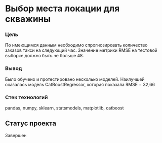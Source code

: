 # Выбор места локации для скважины
### Цель
По имеющимся данным необходимо спрогнозировать количество заказов такси на следующий час. Значение метрики RMSE на тестовой выборке должно быть не больше 48.
### Вывод
Было обучено и протестировано несколько моделей. Наилучшей оказалась модель CatBoostRegressor, которая показала RMSE = 32,66
### Стек технологий
pandas, numpy, sklearn, statsmodels, matplotlib, catboost
## Статус проекта
Завершен
